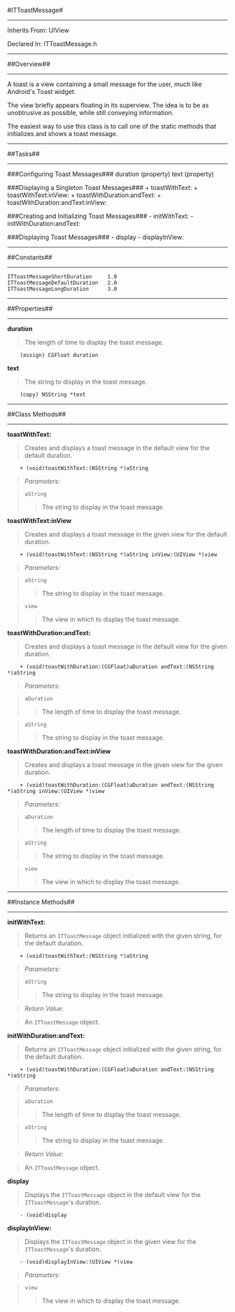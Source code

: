 #ITToastMessage#


________________________________________________________________
Inherits From:    UIView

Declared In:      ITToastMessage.h
________________________________________________________________

##Overview##
________________________________________________________________
A toast is a view containing a small message for the user, much like Android's Toast widget.

The view briefly appears floating in its superview. The idea is to be as unobtrusive as possible, while still conveying information.

The easiest way to use this class is to call one of the static methods that initializes and shows a toast message.
________________________________________________________________

##Tasks##
________________________________________________________________
###Configuring Toast Messages###
    duration    (property)
    text        (property)

###Displaying a Singleton Toast Messages###
    + toastWithText:
    + toastWithText:inView:
    + toastWithDuration:andText:
    + toastWithDuration:andText:inView:

###Creating and Initializing Toast Messages###
    - initWithText:
    - initWithDuration:andText:

###Displaying Toast Messages###
    - display
    - displayInView:
________________________________________________________________

##Constants##
________________________________________________________________
    ITToastMessageShortDuration	    1.0
    ITToastMessageDefaultDuration   2.0
    ITToastMessageLongDuration      3.0
________________________________________________________________

##Properties##
________________________________________________________________
**duration**
>The length of time to display the toast message.

        (assign) CGFloat duration

**text**
>The string to display in the toast message.

        (copy) NSString *text
________________________________________________________________

##Class Methods##
________________________________________________________________
**toastWithText:**
>Creates and displays a toast message in the default view for the default duration.

        + (void)toastWithText:(NSString *)aString

>*Parameters:*

>`aString`
>>The string to display in the toast message.

**toastWithText:inView**
>Creates and displays a toast message in the given view for the default duration.

        + (void)toastWithText:(NSString *)aString inView:(UIView *)view

>*Parameters:*

>`aString`
>>The string to display in the toast message.

>`view`
>>The view in which to display the toast message.

**toastWithDuration:andText:**
>Creates and displays a toast message in the default view for the given duration.

        + (void)toastWithDuration:(CGFloat)aDuration andText:(NSString *)aString

>*Parameters:*

>`aDuration`
>>The length of time to display the toast message.

>`aString`
>>The string to display in the toast message.

**toastWithDuration:andText:inView**
>Creates and displays a toast message in the given view for the given duration.

        + (void)toastWithDuration:(CGFloat)aDuration andText:(NSString *)aString inView:(UIView *)view

>*Parameters:*

>`aDuration`
>>The length of time to display the toast message.

>`aString`
>>The string to display in the toast message.

>`view`
>>The view in which to display the toast message.
________________________________________________________________

##Instance Methods##
________________________________________________________________
**initWithText:**
>Returns an `ITToastMessage` object initialized with the given string, for the default duration.

        + (void)toastWithText:(NSString *)aString

>*Parameters:*

>`aString`
>>The string to display in the toast message.

>*Return Value:*

>An `ITToastMessage` object.

**initWithDuration:andText:**
>Returns an `ITToastMessage` object initialized with the given string, for the default duration.

        + (void)toastWithDuration:(CGFloat)aDuration andText:(NSString *)aString

>*Parameters:*

>`aDuration`
>>The length of time to display the toast message.

>`aString`
>>The string to display in the toast message.

>*Return Value:*

>An `ITToastMessage` object.

**display**
>Displays the `ITToastMessage` object in the default view for the `ITToastMessage`'s duration.

        - (void)display

**displayInView:**
>Displays the `ITToastMessage` object in the given view for the `ITToastMessage`'s duration.

        - (void)displayInView:(UIView *)view

>*Parameters:*

>`view`
>>The view in which to display the toast message.
